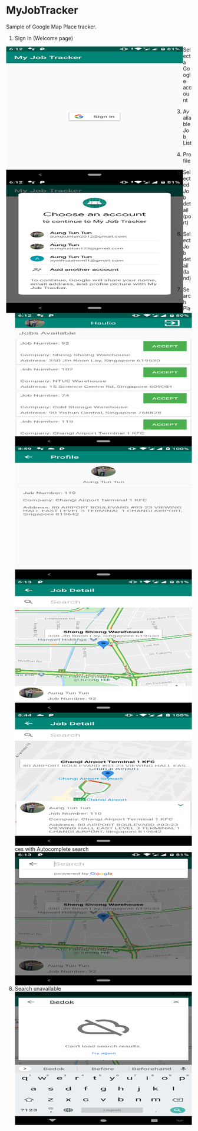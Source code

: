 # MyJobTracker

Sample of Google Map Place tracker.
1. Sign In (Welcome page) 

<img align="left" src="https://github.com/aungtuntun/MyJobTracker/blob/master/screenshots/1.signIn.png" width="480" height="360" /></a>

2. Select a Google account

<img align="left" src="https://github.com/aungtuntun/MyJobTracker/blob/master/screenshots/2.choose%20account.png" width="480" height="360" /></a>

3. Available Job List
 <img align="left" src="https://github.com/aungtuntun/MyJobTracker/blob/master/screenshots/3.job%20list.png" width="480" height="360" /></a>

4. Profile
<img align="left" src="https://github.com/aungtuntun/MyJobTracker/blob/master/screenshots/4.profile.png" width="480" height="360" /></a>
 
5. Selected Job detail (port)
<img align="left" src="https://github.com/aungtuntun/MyJobTracker/blob/master/screenshots/5.job%20detail%20portrait.png" width="480" height="360" /></a>

6. Select Job detail (land)
<img align="left" src="https://github.com/aungtuntun/MyJobTracker/blob/master/screenshots/6.job%20detail%20and%20description.png" width="480" height="360" /></a>

7. Search Places with Autocomplete search
<img align="left" src="https://github.com/aungtuntun/MyJobTracker/blob/master/screenshots/7.autocomplete%20place%20search.png" width="480" height="360" /></a>

8. Search unavailable
<img align="left" src="https://github.com/aungtuntun/MyJobTracker/blob/master/screenshots/8.search%20unavailable.png" width="480" height="360" /></a>
